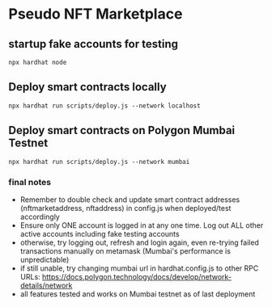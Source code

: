 # Pseudo NFT Marketplace 

## startup fake accounts for testing
```shell
npx hardhat node
```

## Deploy smart contracts locally
```shell
npx hardhat run scripts/deploy.js --network localhost
```

## Deploy smart contracts on Polygon Mumbai Testnet
```shell
npx hardhat run scripts/deploy.js --network mumbai
```

### final notes
* Remember to double check and update smart contract addresses (nftmarketaddress, nftaddress) in config.js when deployed/test accordingly
* Ensure only ONE account is logged in at any one time. Log out ALL other active accounts including fake testing accounts
* otherwise, try logging out, refresh and login again, even re-trying failed transactions manually on metamask (Mumbai's performance is unpredictable)
* if still unable, try changing mumbai url in hardhat.config.js to other RPC URLs: https://docs.polygon.technology/docs/develop/network-details/network
* all features tested and works on Mumbai testnet as of last deployment